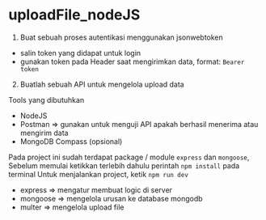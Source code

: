 # uploadFile_nodeJS
1. Buat sebuah proses autentikasi menggunakan jsonwebtoken
- salin token yang didapat untuk login
- gunakan token pada Header saat mengirimkan data, format: `Bearer token`

2. Buatlah sebuah API untuk mengelola  upload data

Tools yang dibutuhkan
- NodeJS
- Postman => gunakan untuk menguji API apakah berhasil menerima atau mengirim data
- MongoDB Compass (opsional)

Pada project ini sudah terdapat package / module `express` dan `mongoose`,
Sebelum memulai ketikkan terlebih dahulu perintah `npm install` pada terminal
Untuk menjalankan project, ketik `npm run dev`

- express => mengatur membuat logic di server
- mongoose => mengelola urusan ke database mongodb
- multer => mengelola upload file
